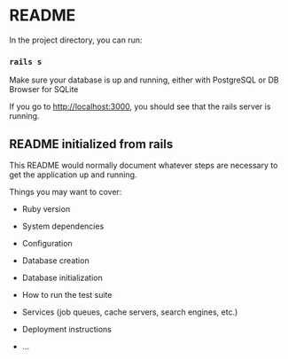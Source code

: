 # README

In the project directory, you can run:

### `rails s`

Make sure your database is up and running, either with PostgreSQL or DB Browser for SQLite

If you go to [http://localhost:3000](http://localhost:3000), you should see that the rails server is running.

## README initialized from rails

This README would normally document whatever steps are necessary to get the
application up and running.

Things you may want to cover:

* Ruby version

* System dependencies

* Configuration

* Database creation

* Database initialization

* How to run the test suite

* Services (job queues, cache servers, search engines, etc.)

* Deployment instructions

* ...
